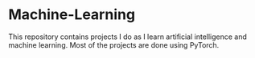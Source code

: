 # Machine-Learning
This repository contains projects I do as I learn artificial intelligence and machine learning.
Most of the projects are done using PyTorch.
